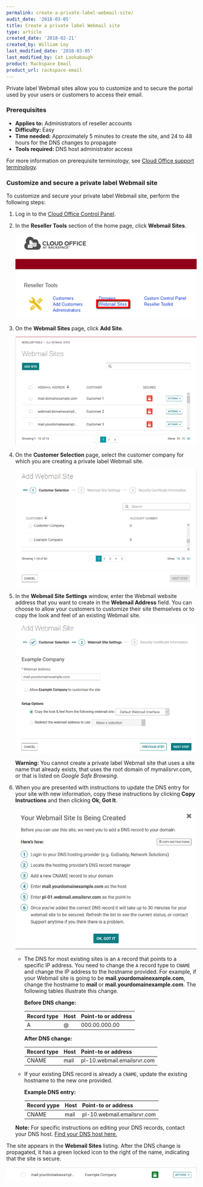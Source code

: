 ```yaml
---
permalink: create-a-private-label-webmail-site/
audit_date: '2018-03-05'
title: Create a private label Webmail site
type: article
created_date: '2018-02-21'
created_by: William Loy
last_modified_date: '2018-03-05'
last_modified_by: Cat Lookabaugh
product: Rackspace Email
product_url: rackspace-email
---
```


Private label Webmail sites allow you to customize and to secure the portal used by your users or customers to access their email.

### Prerequisites

- **Applies to:** Administrators of reseller accounts
- **Difficulty:** Easy
- **Time needed:** Approximately 5 minutes to create the site, and 24 to 48 hours for the DNS changes to propagate
- **Tools required:**  DNS host administrator access

For more information on prerequisite terminology, see [Cloud Office support terminology](/support/how-to/cloud-office-support-terminology).

### Customize and secure a private label Webmail site

To customize and secure your private label Webmail site, perform the following steps:

1. Log in to the [Cloud Office Control Panel](https://cp.rackspace.com).

2. In the **Reseller Tools** section of the home page, click **Webmail Sites**.

   ![](webmail_sites.png)

3. On the **Webmail Sites** page, click **Add Site**.

   ![](add_webmail_site1.png)

4. On the **Customer Selection** page, select the customer company for which you are creating a private label Webmail site.

   ![](customer_selection.png)

5. In the **Webmail Site Settings** window, enter the Webmail website address that you want to create in the **Webmail            Address** field. You can choose to allow your customers to customize their site themselves or to copy the look and feel of    an existing Webmail site.

    ![](site_settings.png)

   **Warning:** You cannot create a private label Webmail site that uses a site name that already exists, that uses the root      domain of mymailsrvr.com, or that is listed on *Google Safe Browsing*.

6. When you are presented with instructions to update the DNS entry for your site with new information, copy these                instructions by clicking **Copy Instructions** and then clicking **Ok, Got It**.

   ![](site_being_created.png)

    - The DNS for most existing sites is an ``A`` record that points to a specific IP address. You need to change the ``A`` record type to ``CNAME`` and change the IP address to the hostname provided. For example, if your Webmail site is going to be **mail.yourdomainexample.com**, change the hostname to **mail** or **mail.yourdomainexample.com**. The following tables illustrate this change.

        **Before DNS change:**

        |Record type | Host | Point-to or address |
        |---|---|---|
        |A| @ | 000.00.000.00 |

        **After DNS change:**

        |Record type | Host | Point-to or address |
        |---|---|---|
        |CNAME| mail| pl-10.webmail.emailsrvr.com |

    - If your existing DNS record is already a ``CNAME``, update the existing hostname to the new one provided.

        **Example DNS entry:**

        |Record yype | Host | Point-to or address |
        |---|---|---|
        |CNAME| mail| pl-10.webmail.emailsrvr.com |

    **Note:** For specific instructions on editing your DNS records, contact your DNS host. [Find your DNS host here.](/support/how-to/find-dns-host)

The site appears in the **Webmail Sites** listing. After the DNS change is propagated, it has a green locked icon to the right of the name, indicating that the site is secure.

![](secure_completed.png)
